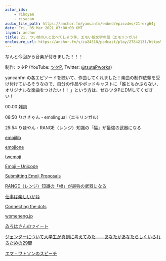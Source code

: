 ```yaml
---
actor_ids:
    - rihoyan
    - risacan
audio_file_path: https://anchor.fm/yancanfm/embed/episodes/21-erg64j
date: Fri, 05 Mar 2021 03:00:00 GMT
layout: anchor
title: 21. つい他の人と比べてしまう件、エモい絵文字の話（エモリンガル）
enclosure_url: https://anchor.fm/s/ca24318/podcast/play/27842131/https%3A%2F%2Fd3ctxlq1ktw2nl.cloudfront.net%2Fstaging%2F2021-2-4%2Ffa49a686-8448-647d-037e-85ec10f8f09d.mp3
---
```

<p>なんと今回から音楽が付きました！！！</p>
<p>制作: ツタP (YouTube: <a href="https://www.youtube.com/channel/UCF9s7NBzIJRbWu8-2jDqN7Q">ツタP</a>, Twitter: <a href="https://twitter.com/tsutaPworks">@tsutaPworks</a>)</p>
<p>yancanfm の各エピソードを聴いて、作曲してくれました！楽曲の制作依頼を受け付けているそうなので、自分の作品やポッドキャストに「誰ともかぶらない、オリジナルな楽曲をつけたい！！」という方は、ぜひツタPにDMしてください！</p>
<p>00:00 雑談</p>
<p>08:50 りさきゃん・emolingual（エモリンガル）</p>
<p>25:54 りほやん・RANGE（レンジ）知識の「幅」が最強の武器になる</p>
<p><a href="https://github.com/muan/emojilib">emojilib</a></p>
<p><a href="https://github.com/joypixels/emojione">emojione</a></p>
<p><a href="https://github.com/twitter/twemoji">twemoji</a></p>
<p><a href="https://home.unicode.org/emoji/">Emoji – Unicode</a></p>
<p><a href="https://unicode.org/emoji/proposals.html">Submitting Emoji Proposals</a></p>
<p><a href="https://www.amazon.co.jp/RANGE-%E3%83%AC%E3%83%B3%E3%82%B8-%E7%9F%A5%E8%AD%98%E3%81%AE%E3%80%8C%E5%B9%85%E3%80%8D%E3%81%8C%E6%9C%80%E5%BC%B7%E3%81%AE%E6%AD%A6%E5%99%A8%E3%81%AB%E3%81%AA%E3%82%8B-%E3%83%87%E3%82%A4%E3%83%93%E3%83%83%E3%83%89%E3%83%BB%E3%82%A8%E3%83%97%E3%82%B9%E3%82%BF%E3%82%A4%E3%83%B3/dp/4822288773">RANGE（レンジ）知識の「幅」が最強の武器になる</a></p>
<p><a href="https://www.amazon.co.jp/%E4%BB%95%E4%BA%8B%E3%81%AF%E6%A5%BD%E3%81%97%E3%81%84%E3%81%8B%E3%81%AD%EF%BC%9F-%E3%81%8D%E3%81%93%E6%9B%B8%E6%88%BF-%E3%83%87%E3%82%A4%E3%83%AB%E3%83%BB%E3%83%89%E3%83%BC%E3%83%86%E3%83%B3-ebook/dp/B00SIM19YS">仕事は楽しいかね</a></p>
<p><a href="https://www.youtube.com/watch?v=UF8uR6Z6KLc">Connecting the dots</a></p>
<p><a href="http://womeneng.jp/">womeneng.jp</a></p>
<p><a href="https://twitter.com/wiroha/status/1365867899286552577">ゐろはさんのツイート</a></p>
<p><a href="https://www.amazon.co.jp/gp/product/B07TYVKFMB">ジェンダーについて大学生が真剣に考えてみた――あなたがあなたらしくいられるための29問</a></p>
<p><a href="https://www.youtube.com/watch?v=jQbpLVI6DwE">エマ・ワトソンのスピーチ</a></p>
  